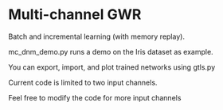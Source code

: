 # Multi-channel GWR


Batch and incremental learning (with memory replay).

mc_dnm_demo.py runs a demo on the Iris dataset as example.

You can export, import, and plot trained networks using gtls.py

Current code is limited to two input channels.

Feel free to modify the code for more input channels



